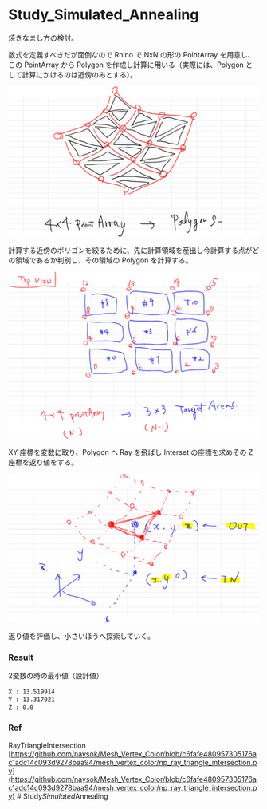 # Study_Simulated_Annealing  


焼きなまし方の検討。  


数式を定義すべきだが面倒なので Rhino で NxN の形の PointArray を用意し、この PointArray から Polygon を作成し計算に用いる（実際には、Polygon として計算にかけるのは近傍のみとする）。  

![images](_images/image_1.png)  

計算する近傍のポリゴンを絞るために、先に計算領域を産出し今計算する点がどの領域であるか判別し、その領域の Polygon を計算する。  

![images](_images/image_2.png)  

XY 座標を変数に取り、Polygon へ Ray を飛ばし Interset の座標を求めその Z 座標を返り値をする。  

![images](_images/image_0.png)  

返り値を評価し、小さいほうへ探索していく。  




### Result  

2変数の時の最小値（設計値）  

```
X : 13.519914  
Y : 13.317021
Z : 0.0
```


### Ref  


RayTriangleIntersection  
  [https://github.com/naysok/Mesh_Vertex_Color/blob/c6fafe480957305176ac1adc14c093d9278baa94/mesh_vertex_color/np_ray_triangle_intersection.py](https://github.com/naysok/Mesh_Vertex_Color/blob/c6fafe480957305176ac1adc14c093d9278baa94/mesh_vertex_color/np_ray_triangle_intersection.py)  #   S t u d y _ S i m u l a t e d _ A n n e a l i n g 
 
 